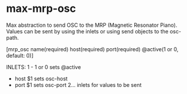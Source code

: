 # max-mrp-osc
Max abstraction to send OSC to the MRP (Magnetic Resonator Piano).
Values can be sent by using the inlets or using send objects to the osc-path.

[mrp_osc name(required) host(required) port(required) @active(1 or 0, default: 0)]

INLETS:
1 - 1 or 0 sets @active
  - host $1 sets osc-host
  - port $1 sets osc-port
2... inlets for values to be sent
